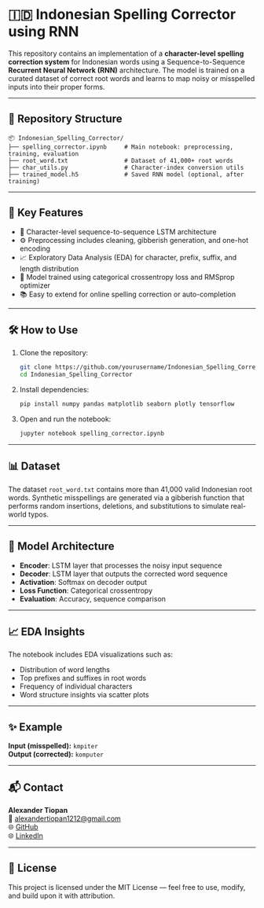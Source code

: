 # 🇮🇩 Indonesian Spelling Corrector using RNN

This repository contains an implementation of a **character-level spelling correction system** for Indonesian words using a Sequence-to-Sequence **Recurrent Neural Network (RNN)** architecture. The model is trained on a curated dataset of correct root words and learns to map noisy or misspelled inputs into their proper forms.

---

## 📁 Repository Structure

```
📦 Indonesian_Spelling_Corrector/
├── spelling_corrector.ipynb     # Main notebook: preprocessing, training, evaluation
├── root_word.txt                # Dataset of 41,000+ root words
├── char_utils.py                # Character-index conversion utils
├── trained_model.h5             # Saved RNN model (optional, after training)
```

---

## 📌 Key Features

- 🔡 Character-level sequence-to-sequence LSTM architecture
- ⚙️ Preprocessing includes cleaning, gibberish generation, and one-hot encoding
- 📈 Exploratory Data Analysis (EDA) for character, prefix, suffix, and length distribution
- 🧪 Model trained using categorical crossentropy loss and RMSprop optimizer
- 📚 Easy to extend for online spelling correction or auto-completion

---

## 🛠 How to Use

1. Clone the repository:
   ```bash
   git clone https://github.com/yourusername/Indonesian_Spelling_Corrector.git
   cd Indonesian_Spelling_Corrector
   ```

2. Install dependencies:
   ```bash
   pip install numpy pandas matplotlib seaborn plotly tensorflow
   ```

3. Open and run the notebook:
   ```bash
   jupyter notebook spelling_corrector.ipynb
   ```

---

## 📊 Dataset

The dataset `root_word.txt` contains more than 41,000 valid Indonesian root words. Synthetic misspellings are generated via a gibberish function that performs random insertions, deletions, and substitutions to simulate real-world typos.

---

## 🧠 Model Architecture

- **Encoder**: LSTM layer that processes the noisy input sequence
- **Decoder**: LSTM layer that outputs the corrected word sequence
- **Activation**: Softmax on decoder output
- **Loss Function**: Categorical crossentropy
- **Evaluation**: Accuracy, sequence comparison

---

## 📈 EDA Insights

The notebook includes EDA visualizations such as:
- Distribution of word lengths
- Top prefixes and suffixes in root words
- Frequency of individual characters
- Word structure insights via scatter plots

---

## ✨ Example

**Input (misspelled):** `kmpiter`  
**Output (corrected):** `komputer`

---

## 📬 Contact

**Alexander Tiopan**  
📧 alexandertiopan1212@gmail.com  
🌐 [GitHub](https://github.com/alexandertiopan1212)  
🌐 [LinkedIn](https://www.linkedin.com/in/alexander-tiopan/)

---

## 📝 License

This project is licensed under the MIT License — feel free to use, modify, and build upon it with attribution.
